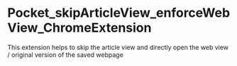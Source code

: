 # Pocket_skipArticleView_enforceWebView_ChromeExtension
This extension helps to skip the article view and directly open the web view / original version of the saved webpage
